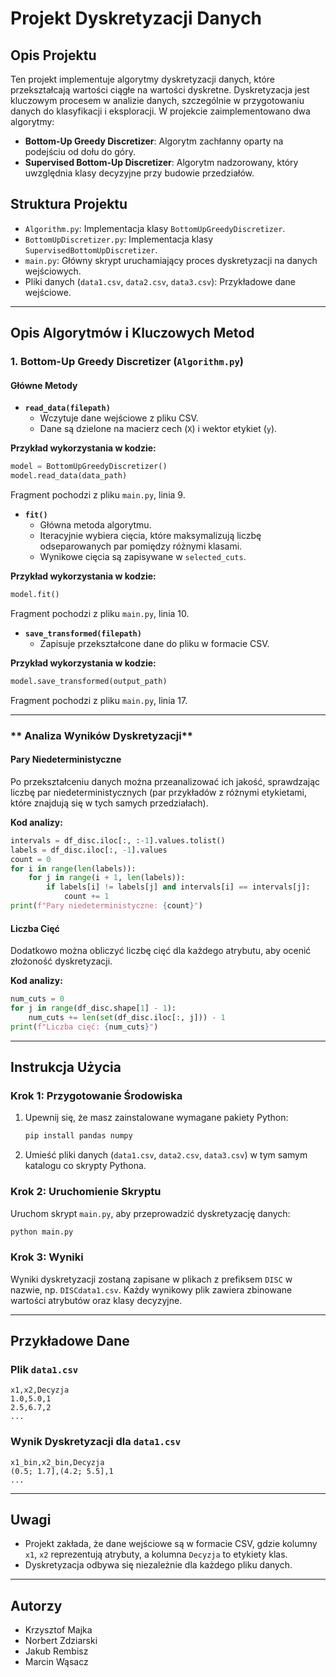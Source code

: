 # Projekt Dyskretyzacji Danych

## Opis Projektu

Ten projekt implementuje algorytmy dyskretyzacji danych, które przekształcają wartości ciągłe na wartości dyskretne. Dyskretyzacja jest kluczowym procesem w analizie danych, szczególnie w przygotowaniu danych do klasyfikacji i eksploracji. W projekcie zaimplementowano dwa algorytmy:
- **Bottom-Up Greedy Discretizer**: Algorytm zachłanny oparty na podejściu od dołu do góry.
- **Supervised Bottom-Up Discretizer**: Algorytm nadzorowany, który uwzględnia klasy decyzyjne przy budowie przedziałów.

## Struktura Projektu

- `Algorithm.py`: Implementacja klasy `BottomUpGreedyDiscretizer`.
- `BottomUpDiscretizer.py`: Implementacja klasy `SupervisedBottomUpDiscretizer`.
- `main.py`: Główny skrypt uruchamiający proces dyskretyzacji na danych wejściowych.
- Pliki danych (`data1.csv`, `data2.csv`, `data3.csv`): Przykładowe dane wejściowe.

---

## Opis Algorytmów i Kluczowych Metod

### **1. Bottom-Up Greedy Discretizer (`Algorithm.py`)**

#### Główne Metody
- **`read_data(filepath)`**
  - Wczytuje dane wejściowe z pliku CSV.
  - Dane są dzielone na macierz cech (`X`) i wektor etykiet (`y`).

**Przykład wykorzystania w kodzie:**
```python
model = BottomUpGreedyDiscretizer()
model.read_data(data_path)
```
Fragment pochodzi z pliku `main.py`, linia 9.

- **`fit()`**
  - Główna metoda algorytmu.
  - Iteracyjnie wybiera cięcia, które maksymalizują liczbę odseparowanych par pomiędzy różnymi klasami.
  - Wynikowe cięcia są zapisywane w `selected_cuts`.

**Przykład wykorzystania w kodzie:**
```python
model.fit()
```
Fragment pochodzi z pliku `main.py`, linia 10.

- **`save_transformed(filepath)`**
  - Zapisuje przekształcone dane do pliku w formacie CSV.

**Przykład wykorzystania w kodzie:**
```python
model.save_transformed(output_path)
```
Fragment pochodzi z pliku `main.py`, linia 17.

---

### ** Analiza Wyników Dyskretyzacji**

#### Pary Niedeterministyczne
Po przekształceniu danych można przeanalizować ich jakość, sprawdzając liczbę par niedeterministycznych (par przykładów z różnymi etykietami, które znajdują się w tych samych przedziałach).

**Kod analizy:**
```python
intervals = df_disc.iloc[:, :-1].values.tolist()
labels = df_disc.iloc[:, -1].values
count = 0
for i in range(len(labels)):
    for j in range(i + 1, len(labels)):
        if labels[i] != labels[j] and intervals[i] == intervals[j]:
            count += 1
print(f"Pary niedeterministyczne: {count}")
```

#### Liczba Cięć
Dodatkowo można obliczyć liczbę cięć dla każdego atrybutu, aby ocenić złożoność dyskretyzacji.

**Kod analizy:**
```python
num_cuts = 0
for j in range(df_disc.shape[1] - 1):
    num_cuts += len(set(df_disc.iloc[:, j])) - 1
print(f"Liczba cięć: {num_cuts}")
```

---

## Instrukcja Użycia

### Krok 1: Przygotowanie Środowiska
1. Upewnij się, że masz zainstalowane wymagane pakiety Python:
   ```bash
   pip install pandas numpy
   ```

2. Umieść pliki danych (`data1.csv`, `data2.csv`, `data3.csv`) w tym samym katalogu co skrypty Pythona.

### Krok 2: Uruchomienie Skryptu
Uruchom skrypt `main.py`, aby przeprowadzić dyskretyzację danych:
```bash
python main.py
```

### Krok 3: Wyniki
Wyniki dyskretyzacji zostaną zapisane w plikach z prefiksem `DISC` w nazwie, np. `DISCdata1.csv`. Każdy wynikowy plik zawiera zbinowane wartości atrybutów oraz klasy decyzyjne.

---

## Przykładowe Dane

### Plik `data1.csv`
```csv
x1,x2,Decyzja
1.0,5.0,1
2.5,6.7,2
...
```

### Wynik Dyskretyzacji dla `data1.csv`
```csv
x1_bin,x2_bin,Decyzja
(0.5; 1.7],(4.2; 5.5],1
...
```

---

## Uwagi

- Projekt zakłada, że dane wejściowe są w formacie CSV, gdzie kolumny `x1`, `x2` reprezentują atrybuty, a kolumna `Decyzja` to etykiety klas.
- Dyskretyzacja odbywa się niezależnie dla każdego pliku danych.

---

## Autorzy

- Krzysztof Majka
- Norbert Zdziarski
- Jakub Rembisz
- Marcin Wąsacz
